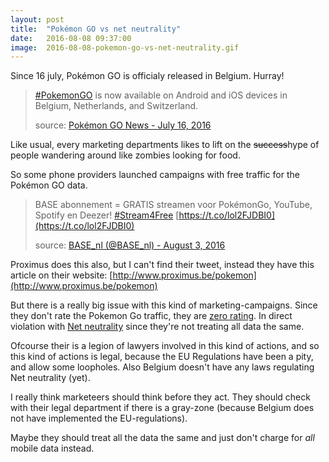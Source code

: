 ```yaml
---
layout: post
title:  "Pokémon GO vs net neutrality"
date:   2016-08-08 09:37:00
image:  2016-08-08-pokemon-go-vs-net-neutrality.gif
---
```


Since 16 july, Pokémon GO is officialy released in Belgium. Hurray!

> [#PokemonGO](https://twitter.com/hashtag/PokemonGO?src=hash) is now available on Android and iOS devices in Belgium, Netherlands, and Switzerland. 
> <footer>source: <a href="https://twitter.com/PokemonGoNews/status/754250662553280512">Pokémon GO News - July 16, 2016</a></footer>

Like usual, every marketing departments likes to lift on the <strike>success</strike>hype of people wandering around 
like zombies looking for food.

So some phone providers launched campaigns with free traffic for the Pokémon GO data.

> BASE abonnement = GRATIS streamen voor PokémonGo, YouTube, Spotify en Deezer! [#Stream4Free](https://twitter.com/hashtag/Stream4Free?src=hash)
> [https://t.co/lol2FJDBI0](https://t.co/lol2FJDBI0)
> <footer>source: <a href="https://twitter.com/BASE_nl/status/760710567799754752">BASE_nl (@BASE_nl) - August 3, 2016</a></footer>

Proximus does this also, but I can't find their tweet, instead they have this article on their website:
 [http://www.proximus.be/pokemon](http://www.proximus.be/pokemon)

But there is a really big issue with this kind of marketing-campaigns. Since they don't rate the Pokemon Go traffic, they
are [zero rating](https://en.wikipedia.org/wiki/Zero-rating). In direct violation with [Net neutrality](https://en.wikipedia.org/wiki/Net_neutrality) 
since they're not treating all data the same.

Ofcourse their is a legion of lawyers involved in this kind of actions, and so this kind of actions is legal, because the 
EU Regulations have been a pity, and allow some loopholes. Also Belgium doesn't have any laws regulating Net neutrality (yet).

I really think marketeers should think before they act. They should check with their legal department if there is a 
gray-zone (because Belgium does not have implemented the EU-regulations).

Maybe they should treat all the data the same and just don't charge for *all* mobile data instead.

